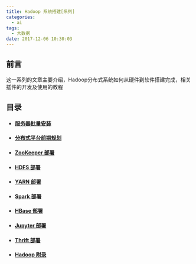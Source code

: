 ```yaml
---
title: Hadoop 系统搭建[系列]
categories:
  - ai
tags:
  - 大数据
date: 2017-12-06 10:30:03
---
```

## 前言

这一系列的文章主要介绍，Hadoop分布式系统如何从硬件到软件搭建完成，相关插件的开发及使用的教程

## 目录

- #### [服务器批量安装](/ai/hadoop-servers/)

- #### [分布式平台前期规划](/ai/hadoop-planning/)

- #### [ZooKeeper 部署](/ai/hadoop-zkp/)

<!--more-->

- #### [HDFS 部署](/ai/hadoop-dfs/)

- #### [YARN 部署](/ai/hadoop-yrn/)

- #### [Spark 部署](/ai/hadoop-spk/)

- #### [HBase 部署](/ai/hadoop-hbs/)

- #### [Jupyter 部署](/ai/hadoop-jpt/)

- #### [Thrift 部署](/ai/hadoop-thr/)

- #### [Hadoop 附录](/ai/hadoop-add/)
